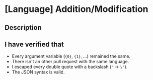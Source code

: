 <!-- Replace [Language] with the language you just added or modified. -->
# [Language] Addition/Modification

<!-- If you need help add the `help-wanted` label -->

## Description
<!-- This field is required if you modified a language. If that's the case, explain us why you modified that language. Otherwise this field is optional. -->

## I have verified that

- Every argument variable (`{0}`, `{1}`, ...) remained the same.
- There isn't an other pull request with the same language.
- I escaped every double quote with a backslash (`"` -> `\"`).
- The JSON syntax is valid.
